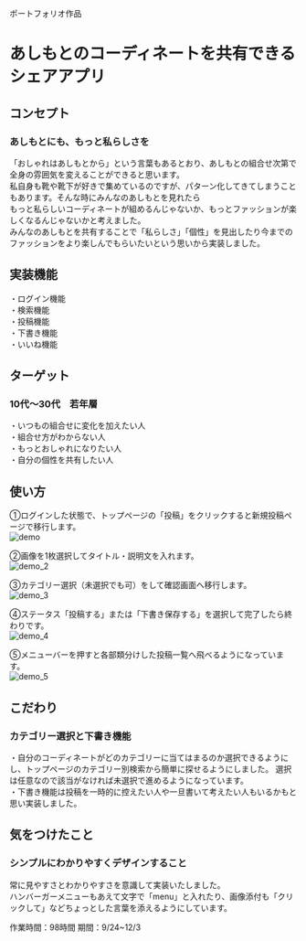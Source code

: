 ポートフォリオ作品
<h1>あしもとのコーディネートを共有できるシェアアプリ</h1>

<h2>コンセプト</h2>
<h3>あしもとにも、もっと私らしさを</h3>
「おしゃれはあしもとから」という言葉もあるとおり、あしもとの組合せ次第で全身の雰囲気を変えることができると思います。<br>
私自身も靴や靴下が好きで集めているのですが、パターン化してきてしまうこともあります。そんな時にみんなのあしもとを見れたら<br>
もっと私らしいコーディネートが組めるんじゃないか、もっとファッションが楽しくなるんじゃないかと考えました。<br>
みんなのあしもとを共有することで「私らしさ」「個性」を見出したり今までのファッションをより楽しんでもらいたいという思いから実装しました。

<h2>実装機能</h2>
・ログイン機能<br>
・検索機能<br>
・投稿機能<br>
・下書き機能<br>
・いいね機能<br>

<h2>ターゲット</h2>
<h3>10代〜30代　若年層</h3>
・いつもの組合せに変化を加えたい人<br>
・組合せ方がわからない人<br>
・もっとおしゃれになりたい人<br>
・自分の個性を共有したい人<br>

<h2>使い方</h2>

①ログインした状態で、トップページの「投稿」をクリックすると新規投稿ページで移行します。<br>
![demo](https://user-images.githubusercontent.com/100133606/205467729-38a9f318-4071-4cba-aebf-c4f6ecec53b9.png)

②画像を1枚選択してタイトル・説明文を入れます。<br>
![demo_2](https://user-images.githubusercontent.com/100133606/205467451-583c5efb-41d3-4d93-a8fd-0ca9db81fc02.png)

③カテゴリー選択（未選択でも可）をして確認画面へ移行します。<br>
![demo_3](https://user-images.githubusercontent.com/100133606/205467539-3a95d79f-6729-4a38-8926-479c4e0c8a22.png)

④ステータス「投稿する」または「下書き保存する」を選択して完了したら終わりです。<br>
![demo_4](https://user-images.githubusercontent.com/100133606/205467625-430e5bee-9ee7-4f60-868d-1e371d87d748.png)

⑤メニューバーを押すと各部類分けした投稿一覧へ飛べるようになっています。<br>
![demo_5](https://user-images.githubusercontent.com/100133606/205467874-7f5d1f7f-7e46-487d-b4a5-02d61b9c38ee.png)

<h2>こだわり</h2>
<h3>カテゴリー選択と下書き機能</h3>
・自分のコーディネートがどのカテゴリーに当てはまるのか選択できるようにし、トップページのカテゴリー別検索から簡単に探せるようにしました。
選択は任意なので該当がなければ未選択で進めるようになっています。<br>
・下書き機能は投稿を一時的に控えたい人や一旦書いて考えたい人もいるかもと思い実装しました。

<h2>気をつけたこと</h2>
<h3>シンプルにわかりやすくデザインすること</h3>
常に見やすさとわかりやすさを意識して実装いたしました。<br>
ハンバーガーメニューもあえて文字で「menu」と入れたり、画像添付も「クリックして」などちょっとした言葉を添えるようにしています。

作業時間：98時間
期間：9/24~12/3
